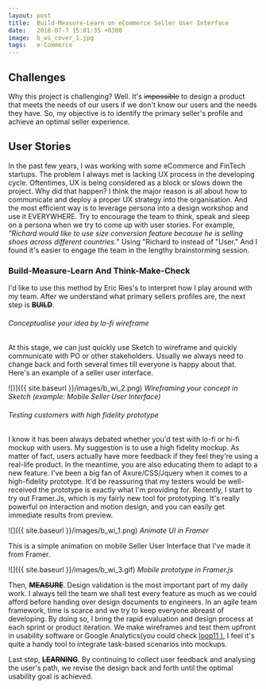 ```yaml
---
layout: post
title:  Build-Measure-Learn on eCommerce Seller User Interface
date:   2018-07-7 15:01:35 +0300
image:  b_wi_cover_1.jpg
tags:   e-Commerce
---
```



## Challenges

Why this project is challenging? Well. It's ~~impossible~~ to design a product that meets the needs of our users if we don't know our users and the needs they have. So, my objective is to identify the primary seller's profile and achieve an optimal seller experience.


## User Stories

In the past few years, I was working with some eCommerce and FinTech startups. The problem I always met is lacking UX process in the developing cycle. Oftentimes, UX is being considered as a block or slows down the project. Why did that happen? I think the major reason is all about how to communicate and deploy a proper UX strategy into the organisation. And the most efficient way is to leverage persona into a design workshop and use it EVERYWHERE. Try to encourage the team to think, speak and sleep on a persona when we try to come up with user stories. For example, _"Richard would like to use size conversion feature because he is selling shoes across different countries._" Using "Richard to instead of "User." And I found it's easier to engage the team in the lengthy brainstorming session.


### Build-Measure-Learn And Think-Make-Check

I'd like to use this method by Eric Ries's to interpret how I play around with my team. After we understand what primary sellers profiles are, the next step is **~~BUILD~~**.


###### Conceptualise your idea by lo-fi wireframe ###### 

At this stage, we can just quickly use Sketch to wireframe and quickly communicate with PO or other stakeholders. Usually we always need to change back and forth several times till everyone is happy about that. Here's an example of a seller user interface.

![)]({{ site.baseurl }}/images/b_wi_2.png)
*Wireframing your concept in Sketch (example: Mobile Seller User Interface)*

###### Testing customers with high fidelity prototype ###### 

I know it has been always debated whether you'd test with lo-fi or hi-fi mockup with users. My suggestion is to use a high fidelity mockup. As matter of fact, users actually have more feedback if they feel they're using a real-life product. In the meantime, you are also educating them to adapt to a new feature.
I've been a big fan of Axure/CSS/Jquery when it comes to a high-fidelity prototype. It'd be reassuring that my testers would be well-received the prototype is exactly what I'm providing for. Recently, I start to try out Framer.Js, which is my fairly new tool for prototyping. It's really powerful on interaction and motion design, and you can easily get immediate results from preview.

![]({{ site.baseurl }}/images/b_wi_1.png)
*Animate UI in Framer*

This is a simple animation on mobile Seller User Interface that I've made it from Framer.

![]({{ site.baseurl }}/images/b_wi_3.gif)
*Mobile prototype in Framer.js*


Then, **~~MEASURE~~**. Design validation is the most important part of my daily work. I always tell the team we shall test every feature as much as we could afford before handing over design documents to engineers. In an agile team framework, time is scarce and we try to keep everyone abreast of developing. By doing so, I bring the rapid evaluation and design process at each sprint or product iteration. We make wireframes and test them upfront in usability software or Google Analytics(you could check [loop11 )](https://www.loop11.com/), I feel it's quite a handy tool to integrate task-based scenarios into mockups.

Last step, **~~LEARNING~~**. By continuing to collect user feedback and analysing the user's path, we revise the design back and forth until the optimal usability goal is achieved.


